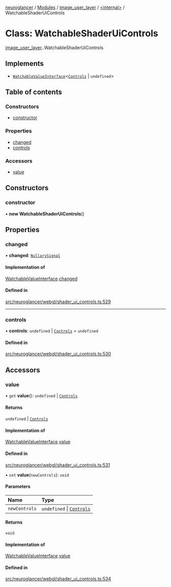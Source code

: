 [neuroglancer](../README.md) / [Modules](../modules.md) / [image\_user\_layer](../modules/image_user_layer.md) / [<internal\>](../modules/image_user_layer._internal_.md) / WatchableShaderUiControls

# Class: WatchableShaderUiControls

[image_user_layer](../modules/image_user_layer.md).[<internal>](../modules/image_user_layer._internal_.md).WatchableShaderUiControls

## Implements

- [`WatchableValueInterface`](../interfaces/trackable_value.WatchableValueInterface.md)<[`Controls`](../modules/image_user_layer._internal_.md#controls) \| `undefined`\>

## Table of contents

### Constructors

- [constructor](image_user_layer._internal_.WatchableShaderUiControls.md#constructor)

### Properties

- [changed](image_user_layer._internal_.WatchableShaderUiControls.md#changed)
- [controls](image_user_layer._internal_.WatchableShaderUiControls.md#controls)

### Accessors

- [value](image_user_layer._internal_.WatchableShaderUiControls.md#value)

## Constructors

### constructor

• **new WatchableShaderUiControls**()

## Properties

### changed

• **changed**: [`NullarySignal`](coordinate_transform._internal_.NullarySignal.md)

#### Implementation of

[WatchableValueInterface](../interfaces/trackable_value.WatchableValueInterface.md).[changed](../interfaces/trackable_value.WatchableValueInterface.md#changed)

#### Defined in

[src/neuroglancer/webgl/shader_ui_controls.ts:529](https://github.com/ActiveBrainAtlas2/neuroglancer/blob/540617bc/src/neuroglancer/webgl/shader_ui_controls.ts#L529)

___

### controls

• **controls**: `undefined` \| [`Controls`](../modules/image_user_layer._internal_.md#controls) = `undefined`

#### Defined in

[src/neuroglancer/webgl/shader_ui_controls.ts:530](https://github.com/ActiveBrainAtlas2/neuroglancer/blob/540617bc/src/neuroglancer/webgl/shader_ui_controls.ts#L530)

## Accessors

### value

• `get` **value**(): `undefined` \| [`Controls`](../modules/image_user_layer._internal_.md#controls)

#### Returns

`undefined` \| [`Controls`](../modules/image_user_layer._internal_.md#controls)

#### Implementation of

[WatchableValueInterface](../interfaces/trackable_value.WatchableValueInterface.md).[value](../interfaces/trackable_value.WatchableValueInterface.md#value)

#### Defined in

[src/neuroglancer/webgl/shader_ui_controls.ts:531](https://github.com/ActiveBrainAtlas2/neuroglancer/blob/540617bc/src/neuroglancer/webgl/shader_ui_controls.ts#L531)

• `set` **value**(`newControls`): `void`

#### Parameters

| Name | Type |
| :------ | :------ |
| `newControls` | `undefined` \| [`Controls`](../modules/image_user_layer._internal_.md#controls) |

#### Returns

`void`

#### Implementation of

[WatchableValueInterface](../interfaces/trackable_value.WatchableValueInterface.md).[value](../interfaces/trackable_value.WatchableValueInterface.md#value)

#### Defined in

[src/neuroglancer/webgl/shader_ui_controls.ts:534](https://github.com/ActiveBrainAtlas2/neuroglancer/blob/540617bc/src/neuroglancer/webgl/shader_ui_controls.ts#L534)
